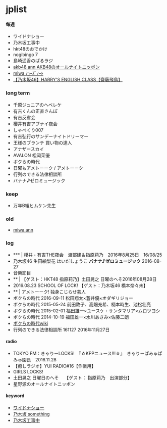 # jplist

#### 每週
- ワイドナショー
- 乃木坂工事中
- hkt48のおでかけ
- nogibingo 7
- 島崎遥香のぱるラジ
- [akb48 ann AKB48のオールナイトニッポン](https://github.com/orangesy/jplist/blob/master/files/akb_ann.md)
- [miwa ﾐｭｰｽﾞﾉｰﾄ](https://github.com/orangesy/jplist/blob/master/files/miwa_musenote.md)
- [【乃木坂46】HARRY'S ENGLISH CLASS【齋藤飛鳥】](https://github.com/orangesy/jplist/blob/master/files/asuka_english_class.md)


### long term
- 千原ジュニアのヘベレケ
- 有吉くんの正直さんぽ
- 有吉反省会
- 櫻井有吉アブナイ夜会
- しゃべくり007
- 有吉弘行のサンデーナイトドリーマー
- 王様のブランチ 買い物の達人
- アナザースカイ
- AVALON 松岡茉優
- ボクらの時代
- 日曜もアメトーーク / アメトーーク
- 行列のできる法律相談所
- バナナ♪ゼロミュージック 

### keep
- 万年B組ヒムケン先生　


### old

- [miwa ann](https://github.com/orangesy/jplist/blob/master/files/miwa_ann.md)



### log
- *** | 櫻井・有吉THE夜会　渡部建＆指原莉乃　2016年8月25日　16/08/25
- 乃木坂46 生田絵梨花 はいだしょうこ **バナナ♪ゼロミュージック** 2016-08-27
 - 音樂節目
- ** | 【ゲスト：HKT48 指原莉乃】土田晃之 日曜のへそ2016年08月28日
- 2016.08.23 SCHOOL OF LOCK! 【ゲスト：乃木坂46 橋本奈々未】
- ** | アメトーーク! 独身こじらせ芸人
- ボクらの時代 2016-09-11 松田翔太×蒼井優×オダギリジョー
- ボクらの時代 2015-05-24 前田敦子、高畑充希、柄本時生、池松壮亮
- ボクらの時代 2015-02-01 福田雄一×ユースケ・サンタマリア×ムロツヨシ
- ボクらの時代 2014-10-19	福田雄一×水川あさみ×佐藤二朗
- [ボクらの時代wiki](https://ja.wikipedia.org/wiki/%E3%83%9C%E3%82%AF%E3%82%89%E3%81%AE%E6%99%82%E4%BB%A3)
- 行列のできる法律相談所 161127 2016年11月27日


#### radio
- TOKYO FM：きゃりーLOCKS!　『☆KPPニュース!!!☆』　きゃりーぱみゅぱみゅ園長　2016.11.28
- 【癒しラジオ】YUI RADIO#16【作業用】
- GIRLS LOCKS!
- 土田晃之 日曜日のへそ　 【ゲスト： 指原莉乃　出演部分】
- 星野源のオールナイトニッポン


#### keyword
- [ワイドナショー](https://github.com/orangesy/jplist/blob/master/wideshow_list.md)
- [乃木坂 something](https://github.com/orangesy/jplist/blob/master/%E4%B9%83%E6%9C%A8%E5%9D%82_something.md)
- [乃木坂工事中](https://github.com/orangesy/jplist/blob/master/%E4%B9%83%E6%9C%A8%E5%9D%82%E5%B7%A5%E4%BA%8B%E4%B8%AD_reviewlist.md)
